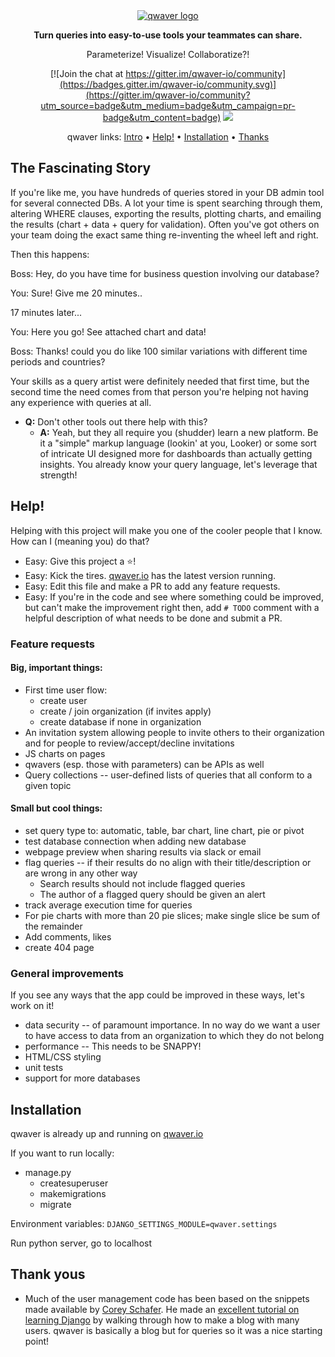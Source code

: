 <div align="center">
  <a href="https://qwaver.io">
    <img src="https://qwaver.io/media/qwaver-header.jpg" alt="qwaver logo">
  </a>

**Turn queries into easy-to-use tools your teammates can share.**

Parameterize! Visualize! Collaboratize?!

[![Join the chat at https://gitter.im/qwaver-io/community](https://badges.gitter.im/qwaver-io/community.svg)](https://gitter.im/qwaver-io/community?utm_source=badge&utm_medium=badge&utm_campaign=pr-badge&utm_content=badge)
<a href="https://github.com/brianrisk/qwaver/graphs/contributors">
<img src="https://img.shields.io/github/contributors/brianrisk/qwaver.svg">
</a>

qwaver links: [Intro](#the-fascinating-story) • [Help!](#help) • [Installation](#installation) • [Thanks](#thank-yous)
</div>

## The Fascinating Story
If you're like me, you have hundreds of queries stored in your DB admin tool for several connected DBs. A lot your time
is spent searching through them, altering WHERE clauses, exporting the results, plotting charts, and emailing the
results (chart + data + query for validation). Often you've got others on your team doing the exact same thing
re-inventing the wheel left and right.

Then this happens:

Boss: Hey, do you have time for business question involving our database?

You: Sure!  Give me 20 minutes..

17 minutes later...

You: Here you go!  See attached chart and data!

Boss: Thanks!  could you do like 100 similar variations with different time periods and countries?

Your skills as a query artist were definitely needed that first time, but the second time the need comes from that
person you're helping not having any experience with queries at all.

* **Q:** Don't other tools out there help with this?
  * **A:** Yeah, but they all require you (shudder) learn a new platform. Be it a "simple" markup language (lookin' at you,
Looker) or some sort of intricate UI designed more for dashboards than actually getting insights. You already know your
query language, let's leverage that strength!

## Help!

Helping with this project will make you one of the cooler people that I know. How can I (meaning you) do that?

* Easy:  Give this project a ⭐️!
* Easy:  Kick the tires.  [qwaver.io](https://qwaver.io) has the latest version running.
* Easy:  Edit this file and make a PR to add any feature requests.
* Easy:  If you're in the code and see where something could be improved, but can't make the improvement right then,
  add  `# TODO` comment with a helpful description of what needs to be done and submit a PR.

### Feature requests
#### Big, important things:
* First time user flow:
    * create user
    * create / join organization (if invites apply)
    * create database if none in organization
* An invitation system allowing people to invite others to their organization and for people to review/accept/decline
  invitations
* JS charts on pages
* qwavers (esp. those with parameters) can be APIs as well
* Query collections -- user-defined lists of queries that all conform to a given topic

#### Small but cool things:
* set query type to: automatic, table, bar chart, line chart, pie or pivot
* test database connection when adding new database
* webpage preview when sharing results via slack or email
* flag queries -- if their results do no align with their title/description or are wrong in any other way
    * Search results should not include flagged queries
    * The author of a flagged query should be given an alert
* track average execution time for queries
* For pie charts with more than 20 pie slices; make single slice be sum of the remainder
* Add comments, likes
* create 404 page

### General improvements
If you see any ways that the app could be improved in these ways, let's work on it!

* data security -- of paramount importance. In no way do we want a user to have access to data from an organization to
  which they do not belong
* performance -- This needs to be SNAPPY!
* HTML/CSS styling
* unit tests
* support for more databases

## Installation
qwaver is already up and running on [qwaver.io](https://qwaver.io)

If you want to run locally:

* manage.py
    * createsuperuser
    * makemigrations
    * migrate

Environment variables:
```DJANGO_SETTINGS_MODULE=qwaver.settings```

Run python server, go to localhost

## Thank yous
* Much of the user management code has been based on the snippets made available
  by [Corey Schafer](https://github.com/CoreyMSchafer/code_snippets). He made
  an [excellent tutorial on learning Django](https://www.youtube.com/playlist?list=PL-osiE80TeTtoQCKZ03TU5fNfx2UY6U4p)
  by walking through how to make a blog with many users. qwaver is basically a blog but for queries so it was a nice
  starting point!  

